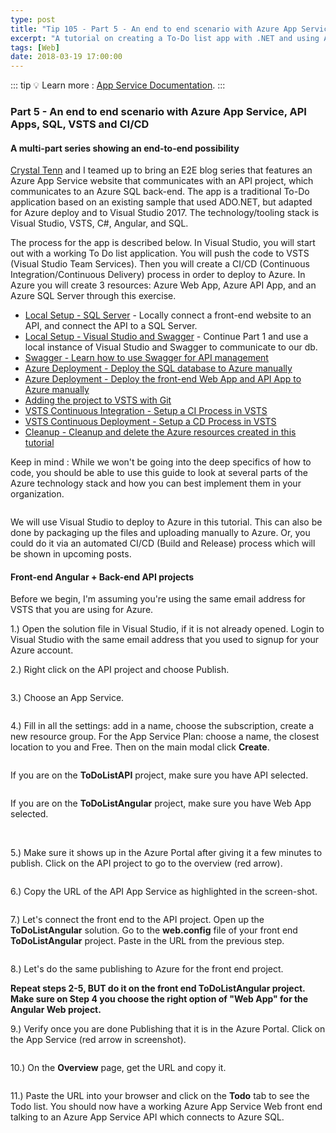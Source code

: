 ```yaml
---
type: post
title: "Tip 105 - Part 5 - An end to end scenario with Azure App Service, API Apps, SQL, VSTS and CI/CD"
excerpt: "A tutorial on creating a To-Do list app with .NET and using Azure App Service, API Apps, SQL, VSTS and CI/CD"
tags: [Web]
date: 2018-03-19 17:00:00
---
```


::: tip
:bulb: Learn more : [App Service Documentation](https://docs.microsoft.com/azure/app-service?WT.mc_id=docs-azuredevtips-azureappsdev).
:::

### Part 5 - An end to end scenario with Azure App Service, API Apps, SQL, VSTS and CI/CD

#### A multi-part series showing an end-to-end possibility

[Crystal Tenn](https://www.linkedin.com/in/crystal-tenn-6a0b9b67/) and I teamed up to bring an E2E blog series that features an Azure App Service website that communicates with an API project, which communicates to an Azure SQL back-end. The app is a traditional To-Do application based on an existing sample that used ADO.NET, but adapted for Azure deploy and to Visual Studio 2017. The  technology/tooling stack is Visual Studio, VSTS, C#, Angular, and SQL.

The process for the app is described below. In Visual Studio, you will start out with a working To Do list application. You will push the code to VSTS (Visual Studio Team Services). Then you will create a CI/CD (Continuous Integration/Continuous Delivery) process in order to deploy to Azure. In Azure you will create 3 resources: Azure Web App, Azure API App, and an Azure SQL Server through this exercise.

* [Local Setup - SQL Server](https://microsoft.github.io/AzureTipsAndTricks/blog/tip101.html) - Locally connect a front-end website to an API, and connect the API to a SQL Server.
* [Local Setup - Visual Studio and Swagger](https://microsoft.github.io/AzureTipsAndTricks/blog/tip102.html) - Continue Part 1 and use a local instance of Visual Studio and Swagger to communicate to our db.
* [Swagger - Learn how to use Swagger for API management](https://microsoft.github.io/AzureTipsAndTricks/blog/tip103.html)
* [Azure Deployment - Deploy the SQL database to Azure manually](https://microsoft.github.io/AzureTipsAndTricks/blog/tip104.html)
* [Azure Deployment - Deploy the front-end Web App and API App to Azure manually](https://microsoft.github.io/AzureTipsAndTricks/blog/tip105.html)
* [Adding the project to VSTS with Git](https://microsoft.github.io/AzureTipsAndTricks/blog/tip107.html)
* [VSTS Continuous Integration - Setup a CI Process in VSTS](https://microsoft.github.io/AzureTipsAndTricks/blog/tip108.html)
* [VSTS Continuous Deployment - Setup a CD Process in VSTS](https://microsoft.github.io/AzureTipsAndTricks/blog/tip109.html)
* [Cleanup - Cleanup and delete the Azure resources created in this tutorial](https://microsoft.github.io/AzureTipsAndTricks/blog/tip110.html)

Keep in mind : While we won't be going into the deep specifics of how to code, you should be able to use this guide to look at several parts of the Azure technology stack and how you can best implement them in your organization.

<img :src="$withBase('/files/todolist-diagram.png')">


We will use Visual Studio to deploy to Azure in this tutorial. This can also be done by packaging up the files and uploading manually to Azure. Or, you could do it via an automated CI/CD (Build and Release) process which will be shown in upcoming posts.

#### Front-end Angular + Back-end API projects

Before we begin, I'm assuming you're using the same email address for VSTS that you are using for Azure.

1.) Open the solution file in Visual Studio, if it is not already opened. Login to Visual Studio with the same email address that you used to signup for your Azure account.

2.)  Right click on the API project and choose Publish.

<img :src="$withBase('/files/e2e-08.png')">

3.) Choose an App Service.

<img :src="$withBase('/files/e2e-09.png')">

4.) Fill in all the settings: add in a name, choose the subscription, create a new resource group. For the App Service Plan: choose a name, the closest location to you and Free. Then on the main modal click **Create**.

<img :src="$withBase('/files/e2e-10-1.png')">

If you are on the **ToDoListAPI** project, make sure you have API selected.

<img :src="$withBase('/files/e2e-18.png')">

If you are on the **ToDoListAngular** project, make sure you have Web App selected.

<img :src="$withBase('/files/e2e-19.png')">

<img :src="$withBase('/files/e2e-11.png')">

5.) Make sure it shows up in the Azure Portal after giving it a few minutes to publish. Click on the API project to go to the overview (red arrow).

<img :src="$withBase('/files/e2e-12.png')">

6.) Copy the URL of the API App Service as highlighted in the screen-shot.

<img :src="$withBase('/files/e2e-13.png')">

7.) Let's connect the front end to the API project.  Open up the **ToDoListAngular** solution.  Go to the **web.config** file of your front end **ToDoListAngular** project. Paste in the URL from the previous step.

<img :src="$withBase('/files/e2e-14.png')">

8.) Let's do the same publishing to Azure for the front end project.

**Repeat steps 2-5, BUT do it on the front end ToDoListAngular project. Make sure on Step 4 you choose the right option of "Web App" for the Angular Web project.**

9.) Verify once you are done Publishing that it is in the Azure Portal.  Click on the App Service (red arrow in screenshot).

<img :src="$withBase('/files/e2e-15.png')">

10.) On the **Overview** page, get the URL and copy it.

<img :src="$withBase('/files/e2e-16.png')">

11.) Paste the URL into your browser and click on the **Todo** tab to see the Todo list. You should now have a working Azure App Service Web  front end talking to an Azure App Service API which connects to Azure SQL.

<img :src="$withBase('/files/e2e-17.png')">

